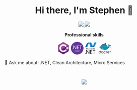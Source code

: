 <h1 align="center">Hi there, I'm Stephen 👋</h1> 
<p align="center"> 
  <a href="https://www.linkedin.com/in/stephenmahon" target="_blank"> 
    <img src="https://img.icons8.com/fluent/48/000000/linkedin.png" /> 
  </a> 
  <a href="https://twitter.com/mahonsirl" target="_blank"> 
    <img src="https://img.icons8.com/fluent/48/000000/twitter.png" /> 
  </a> 
</p> 

<p align="center">  
  <strong>Professional skills</strong> 
</p> 

<p align="center">  
  <img src="https://raw.githubusercontent.com/devicons/devicon/master/icons/csharp/csharp-original.svg" alt="csharp" width="40" height="40" /> 
  <img src="https://raw.githubusercontent.com/devicons/devicon/master/icons/dotnetcore/dotnetcore-original.svg" alt="dotnetcore" width="40" height="40" /> 
  <img src="https://raw.githubusercontent.com/devicons/devicon/master/icons/dot-net/dot-net-original-wordmark.svg" alt="dotnet" width="40" height="40" /> 
  <img src="https://raw.githubusercontent.com/devicons/devicon/master/icons/docker/docker-original-wordmark.svg" alt="docker" width="40" height="40" /> 
</p> 

💬 Ask me about: .NET, Clean Architecture, Micro Services 

</br> 

<p align="center"> 
  <a href="#" alt="Stephen's github stats"> 
    <img src="https://github-readme-stats.vercel.app/api?username=Mahons&theme=tokyonight&show_icons=true" /> 
  </a> 
</p>
